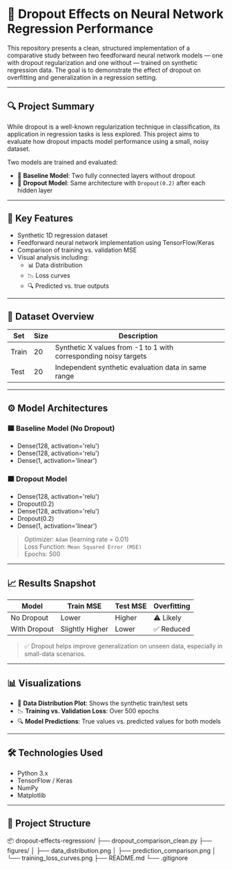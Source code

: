 # 📘 Dropout Effects on Neural Network Regression Performance

This repository presents a clean, structured implementation of a comparative study between two feedforward neural network models — one with dropout regularization and one without — trained on synthetic regression data. The goal is to demonstrate the effect of dropout on overfitting and generalization in a regression setting.

---

## 🔍 Project Summary

While dropout is a well-known regularization technique in classification, its application in regression tasks is less explored. This project aims to evaluate how dropout impacts model performance using a small, noisy dataset.

Two models are trained and evaluated:

- 🔹 **Baseline Model**: Two fully connected layers without dropout  
- 🔸 **Dropout Model**: Same architecture with `Dropout(0.2)` after each hidden layer

---

## 🧠 Key Features

- Synthetic 1D regression dataset
- Feedforward neural network implementation using TensorFlow/Keras
- Comparison of training vs. validation MSE
- Visual analysis including:
  - 📊 Data distribution
  - 📉 Loss curves
  - 🔍 Predicted vs. true outputs

---

## 🧪 Dataset Overview

| Set     | Size | Description                          |
|---------|------|--------------------------------------|
| Train   | 20   | Synthetic X values from -1 to 1 with corresponding noisy targets |
| Test    | 20   | Independent synthetic evaluation data in same range |

---

## ⚙️ Model Architectures

### 🟦 Baseline Model (No Dropout)
- Dense(128, activation='relu')
- Dense(128, activation='relu')
- Dense(1, activation='linear')

### 🟧 Dropout Model
- Dense(128, activation='relu')
- Dropout(0.2)
- Dense(128, activation='relu')
- Dropout(0.2)
- Dense(1, activation='linear')

> Optimizer: `Adam` (learning rate = 0.01)  
> Loss Function: `Mean Squared Error (MSE)`  
> Epochs: 500

---

## 📈 Results Snapshot

| Model           | Train MSE | Test MSE | Overfitting |
|----------------|-----------|----------|-------------|
| No Dropout     | Lower     | Higher   | ⚠️ Likely   |
| With Dropout   | Slightly Higher | Lower | ✅ Reduced |

> ✅ Dropout helps improve generalization on unseen data, especially in small-data scenarios.

---

## 📊 Visualizations

- 🔴 **Data Distribution Plot**: Shows the synthetic train/test sets
- 📉 **Training vs. Validation Loss**: Over 500 epochs
- 🔍 **Model Predictions**: True values vs. predicted values for both models

---

## 🛠️ Technologies Used

- Python 3.x  
- TensorFlow / Keras  
- NumPy  
- Matplotlib  

---

## 📁 Project Structure
📦 dropout-effects-regression/
├── dropout_comparison_clean.py
├── figures/
│ ├── data_distribution.png
│ ├── prediction_comparison.png
│ └── training_loss_curves.png
├── README.md
└── .gitignore
